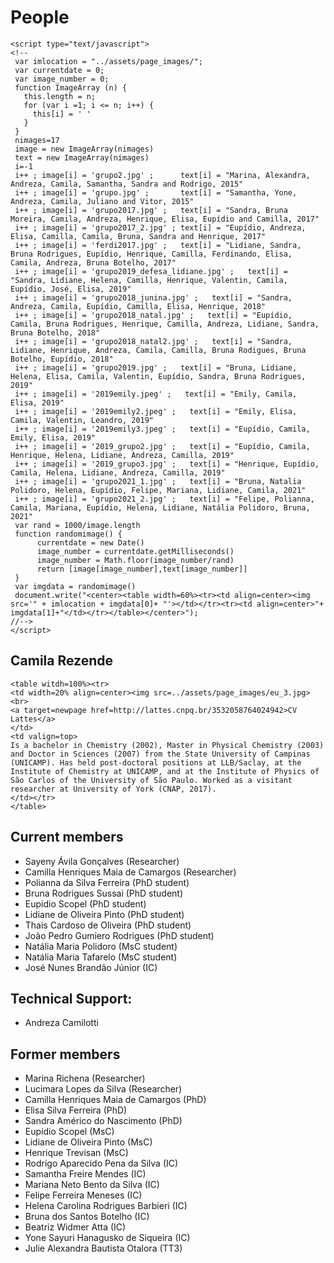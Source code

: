 # People

```@raw html
<script type="text/javascript">
<!--
 var imlocation = "../assets/page_images/";
 var currentdate = 0;
 var image_number = 0;
 function ImageArray (n) {
   this.length = n;
   for (var i =1; i <= n; i++) {
     this[i] = ' '
   }
 }
 nimages=17
 image = new ImageArray(nimages)
 text = new ImageArray(nimages)
 i=-1
 i++ ; image[i] = 'grupo2.jpg' ;      text[i] = "Marina, Alexandra, Andreza, Camila, Samantha, Sandra and Rodrigo, 2015"
 i++ ; image[i] = 'grupo.jpg' ;       text[i] = "Samantha, Yone, Andreza, Camila, Juliano and Vitor, 2015"
 i++ ; image[i] = 'grupo2017.jpg' ;   text[i] = "Sandra, Bruna Moreira, Camila, Andreza, Henrique, Elisa, Eupídio and Camilla, 2017"
 i++ ; image[i] = 'grupo2017_2.jpg' ; text[i] = "Eupídio, Andreza, Elisa, Camilla, Camila, Bruna, Sandra and Henrique, 2017"
 i++ ; image[i] = 'ferdi2017.jpg' ;   text[i] = "Lidiane, Sandra, Bruna Rodrigues, Eupídio, Henrique, Camilla, Ferdinando, Elisa, Camila, Andreza, Bruna Botelho, 2017"
 i++ ; image[i] = 'grupo2019_defesa_lidiane.jpg' ;   text[i] = "Sandra, Lidiane, Helena, Camilla, Henrique, Valentin, Camila, Eupídio, José, Elisa, 2019"
 i++ ; image[i] = 'grupo2018_junina.jpg' ;   text[i] = "Sandra, Andreza, Camila, Eupídio, Camilla, Elisa, Henrique, 2018"
 i++ ; image[i] = 'grupo2018_natal.jpg' ;   text[i] = "Eupídio, Camila, Bruna Rodrigues, Henrique, Camilla, Andreza, Lidiane, Sandra, Bruna Botelho, 2018"
 i++ ; image[i] = 'grupo2018_natal2.jpg' ;   text[i] = "Sandra, Lidiane, Henrique, Andreza, Camila, Camilla, Bruna Rodigues, Bruna Botelho, Eupídio, 2018"
 i++ ; image[i] = 'grupo2019.jpg' ;   text[i] = "Bruna, Lidiane, Helena, Elisa, Camila, Valentin, Eupídio, Sandra, Bruna Rodrigues, 2019"
 i++ ; image[i] = '2019emily.jpeg' ;   text[i] = "Emily, Camila, Elisa, 2019"
 i++ ; image[i] = '2019emily2.jpeg' ;   text[i] = "Emily, Elisa, Camila, Valentin, Leandro, 2019"
 i++ ; image[i] = '2019emily3.jpeg' ;   text[i] = "Eupídio, Camila, Emily, Elisa, 2019"
 i++ ; image[i] = '2019_grupo2.jpg' ;   text[i] = "Eupídio, Camila, Henrique, Helena, Lidiane, Andreza, Camilla, 2019"
 i++ ; image[i] = '2019_grupo3.jpg' ;   text[i] = "Henrique, Eupídio, Camila, Helena, Lidiane, Andreza, Camilla, 2019"
 i++ ; image[i] = 'grupo2021_1.jpg' ;   text[i] = "Bruna, Natalia Polidoro, Helena, Eupídio, Felipe, Mariana, Lidiane, Camila, 2021"
 i++ ; image[i] = 'grupo2021_2.jpg' ;   text[i] = "Felipe, Polianna, Camila, Mariana, Eupídio, Helena, Lidiane, Natália Polidoro, Bruna, 2021"
 var rand = 1000/image.length
 function randomimage() {
      currentdate = new Date()
      image_number = currentdate.getMilliseconds()
      image_number = Math.floor(image_number/rand)
      return [image[image_number],text[image_number]]
 }
 var imgdata = randomimage()
 document.write("<center><table width=60%><tr><td align=center><img src='" + imlocation + imgdata[0]+ "'></td></tr><tr><td align=center>"+ imgdata[1]+"</td></tr></table></center>");
//-->
</script>
```

## Camila Rezende
 
```@raw html
<table witdh=100%><tr>
<td width=20% align=center><img src=../assets/page_images/eu_3.jpg><br>
<a target=newpage href=http://lattes.cnpq.br/3532058764024942>CV Lattes</a>
</td>
<td valign=top>
Is a bachelor in Chemistry (2002), Master in Physical Chemistry (2003)
and Doctor in Sciences (2007) from the State University of Campinas
(UNICAMP). Has held post-doctoral positions at LLB/Saclay, at the
Institute of Chemistry at UNICAMP, and at the Institute of Physics of
São Carlos of the University of São Paulo. Worked as a visitant
researcher at University of York (CNAP, 2017). 
</td></tr>
</table>
```

## Current members

- Sayeny Ávila Gonçalves (Researcher)
- Camilla Henriques Maia de Camargos (Researcher)
- Polianna da Silva Ferreira (PhD student)
- Bruna Rodrigues Sussai (PhD student)
- Eupídio Scopel (PhD student)
- Lidiane de Oliveira Pinto (PhD student)
- Thais Cardoso de Oliveira (PhD student)
- João Pedro Gumiero Rodrigues (PhD student)
- Natália Maria Polidoro (MsC student)
- Natália Maria Tafarelo (MsC student)
- José Nunes Brandão Júnior (IC)


## Technical Support: 

- Andreza Camilotti

## Former members

- Marina Richena (Researcher)
- Lucimara Lopes da Silva (Researcher)
- Camilla Henriques Maia de Camargos (PhD)
- Elisa Silva Ferreira (PhD)
- Sandra Américo do Nascimento (PhD)
- Eupídio Scopel (MsC)
- Lidiane de Oliveira Pinto (MsC)
- Henrique Trevisan (MsC)
- Rodrigo Aparecido Pena da Silva (IC)
- Samantha Freire Mendes (IC)
- Mariana Neto Bento da Silva (IC)
- Felipe Ferreira Meneses (IC)
- Helena Carolina Rodrigues Barbieri (IC)
- Bruna dos Santos Botelho (IC)
- Beatriz Widmer Atta (IC)
- Yone Sayuri Hanagusko de Siqueira (IC)
- Julie Alexandra Bautista Otalora (TT3)
